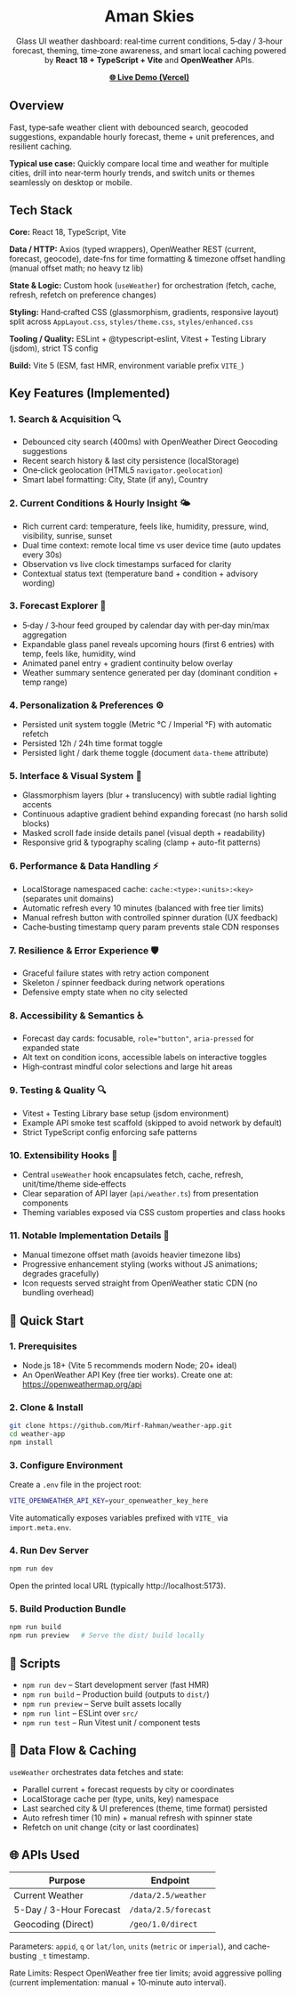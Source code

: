<div align="center">

# Aman Skies

Glass UI weather dashboard: real‑time current conditions, 5‑day / 3‑hour forecast, theming, time‑zone awareness, and smart local caching powered by **React 18 + TypeScript + Vite** and **OpenWeather** APIs.

<p><a href="https://weather-app-mir.vercel.app/" target="_blank"><strong>🌐 Live Demo (Vercel)</strong></a></p>

</div>

## Overview

Fast, type‑safe weather client with debounced search, geocoded suggestions, expandable hourly forecast, theme + unit preferences, and resilient caching.

**Typical use case:** Quickly compare local time and weather for multiple cities, drill into near‑term hourly trends, and switch units or themes seamlessly on desktop or mobile.

## Tech Stack

**Core:** React 18, TypeScript, Vite

**Data / HTTP:** Axios (typed wrappers), OpenWeather REST (current, forecast, geocode), date-fns for time formatting & timezone offset handling (manual offset math; no heavy tz lib)

**State & Logic:** Custom hook (`useWeather`) for orchestration (fetch, cache, refresh, refetch on preference changes)

**Styling:** Hand‑crafted CSS (glassmorphism, gradients, responsive layout) split across `AppLayout.css`, `styles/theme.css`, `styles/enhanced.css`

**Tooling / Quality:** ESLint + @typescript-eslint, Vitest + Testing Library (jsdom), strict TS config

**Build:** Vite 5 (ESM, fast HMR, environment variable prefix `VITE_`)

## Key Features (Implemented)

### 1. Search & Acquisition 🔍

- Debounced city search (400ms) with OpenWeather Direct Geocoding suggestions
- Recent search history & last city persistence (localStorage)
- One‑click geolocation (HTML5 `navigator.geolocation`)
- Smart label formatting: City, State (if any), Country

### 2. Current Conditions & Hourly Insight 🌤️

- Rich current card: temperature, feels like, humidity, pressure, wind, visibility, sunrise, sunset
- Dual time context: remote local time vs user device time (auto updates every 30s)
- Observation vs live clock timestamps surfaced for clarity
- Contextual status text (temperature band + condition + advisory wording)

### 3. Forecast Explorer 📆

- 5‑day / 3‑hour feed grouped by calendar day with per‑day min/max aggregation
- Expandable glass panel reveals upcoming hours (first 6 entries) with temp, feels like, humidity, wind
- Animated panel entry + gradient continuity below overlay
- Weather summary sentence generated per day (dominant condition + temp range)

### 4. Personalization & Preferences ⚙️

- Persisted unit system toggle (Metric °C / Imperial °F) with automatic refetch
- Persisted 12h / 24h time format toggle
- Persisted light / dark theme toggle (document `data-theme` attribute)

### 5. Interface & Visual System 🎨

- Glassmorphism layers (blur + translucency) with subtle radial lighting accents
- Continuous adaptive gradient behind expanding forecast (no harsh solid blocks)
- Masked scroll fade inside details panel (visual depth + readability)
- Responsive grid & typography scaling (clamp + auto-fit patterns)

### 6. Performance & Data Handling ⚡

- LocalStorage namespaced cache: `cache:<type>:<units>:<key>` (separates unit domains)
- Automatic refresh every 10 minutes (balanced with free tier limits)
- Manual refresh button with controlled spinner duration (UX feedback)
- Cache‑busting timestamp query param prevents stale CDN responses

### 7. Resilience & Error Experience 🛡️

- Graceful failure states with retry action component
- Skeleton / spinner feedback during network operations
- Defensive empty state when no city selected

### 8. Accessibility & Semantics ♿

- Forecast day cards: focusable, `role="button"`, `aria-pressed` for expanded state
- Alt text on condition icons, accessible labels on interactive toggles
- High‑contrast mindful color selections and large hit areas

### 9. Testing & Quality 🔍

- Vitest + Testing Library base setup (jsdom environment)
- Example API smoke test scaffold (skipped to avoid network by default)
- Strict TypeScript config enforcing safe patterns

### 10. Extensibility Hooks 🔌

- Central `useWeather` hook encapsulates fetch, cache, refresh, unit/time/theme side‑effects
- Clear separation of API layer (`api/weather.ts`) from presentation components
- Theming variables exposed via CSS custom properties and class hooks

### 11. Notable Implementation Details 🧩

- Manual timezone offset math (avoids heavier timezone libs)
- Progressive enhancement styling (works without JS animations; degrades gracefully)
- Icon requests served straight from OpenWeather static CDN (no bundling overhead)

## 🚀 Quick Start

### 1. Prerequisites

- Node.js 18+ (Vite 5 recommends modern Node; 20+ ideal)
- An OpenWeather API Key (free tier works). Create one at: https://openweathermap.org/api

### 2. Clone & Install

```bash
git clone https://github.com/Mirf-Rahman/weather-app.git
cd weather-app
npm install
```

### 3. Configure Environment

Create a `.env` file in the project root:

```bash
VITE_OPENWEATHER_API_KEY=your_openweather_key_here
```

Vite automatically exposes variables prefixed with `VITE_` via `import.meta.env`.

### 4. Run Dev Server

```bash
npm run dev
```

Open the printed local URL (typically http://localhost:5173).

### 5. Build Production Bundle

```bash
npm run build
npm run preview   # Serve the dist/ build locally
```

## 🔧 Scripts

- `npm run dev` – Start development server (fast HMR)
- `npm run build` – Production build (outputs to `dist/`)
- `npm run preview` – Serve built assets locally
- `npm run lint` – ESLint over `src/`
- `npm run test` – Run Vitest unit / component tests

## 🔌 Data Flow & Caching

`useWeather` orchestrates data fetches and state:

- Parallel current + forecast requests by city or coordinates
- LocalStorage cache per (type, units, key) namespace
- Last searched city & UI preferences (theme, time format) persisted
- Auto refresh timer (10 min) + manual refresh with spinner state
- Refetch on unit change (city or last coordinates)

## 🌐 APIs Used

| Purpose                 | Endpoint             |
| ----------------------- | -------------------- |
| Current Weather         | `/data/2.5/weather`  |
| 5-Day / 3-Hour Forecast | `/data/2.5/forecast` |
| Geocoding (Direct)      | `/geo/1.0/direct`    |

Parameters: `appid`, `q` or `lat/lon`, `units` (`metric` or `imperial`), and cache-busting `_t` timestamp.

Rate Limits: Respect OpenWeather free tier limits; avoid aggressive polling (current implementation: manual + 10‑minute auto interval).

